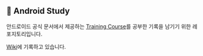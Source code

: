 ## 💁 Android Study
안드로이드 공식 문서에서 제공하는 [Training Course](https://developer.android.com/courses?hl=en)를 공부한 기록을 남기기 위한 레포지토리입니다.

[Wiki](https://github.com/Hyeonz1/android-study/wiki)에 기록하고 있습니다.
